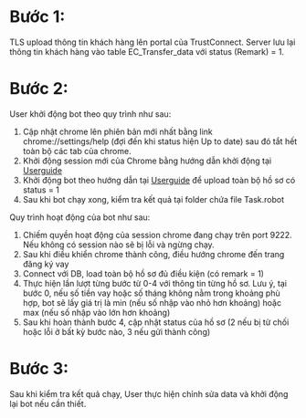 # Bước 1:

TLS upload thông tin khách hàng lên portal của TrustConnect. Server lưu lại thông tin khách hàng vào table EC_Transfer_data với status (Remark) = 1.

# Bước 2:

User khởi động bot theo quy trình như sau:

1. Cập nhật chrome lên phiên bản mới nhất bằng link chrome://settings/help (đợi đến khi status hiện Up to date) sau đó tắt hết toàn bộ các tab của chrome.
2. Khởi động session mới của Chrome bằng hướng dẫn khởi động tại [Userguide](UserGuide.md)
3. Khởi động bot theo hướng dẫn tại [Userguide](UserGuide.md) để upload toàn bộ hồ sơ có status = 1
4. Sau khi bot chạy xong, kiểm tra kết quả tại folder chứa file Task.robot

Quy trình hoạt động của bot như sau:

1. Chiếm quyền hoạt động của session chrome đang chạy trên port 9222. Nếu không có session nào sẽ bị lỗi và ngừng chạy.
2. Sau khi điều khiển chrome thành công, điều hướng chrome đến trang đăng ký vay
3. Connect với DB, load toàn bộ hồ sơ đủ điều kiện (có remark = 1)
4. Thực hiện lần lượt từng bước từ 0-4 với thông tin từng hồ sơ. Lưu ý, tại bước 0, nếu số tiền vay hoặc số tháng không nằm trong khoảng phù hợp, bot sẽ lấy giá trị là min (nếu số nhập vào nhỏ hơn khoảng) hoặc max (nếu số nhập vào lớn hơn khoảng)
5. Sau khi hoàn thành bước 4, cập nhật status của hồ sơ (2 nếu bị từ chối hoặc lỗi ở bất kỳ bước nào, 3 nếu gửi thành công)

# Bước 3:

Sau khi kiểm tra kết quả chạy, User thực hiện chỉnh sửa data và khởi động lại bot nếu cần thiết.
